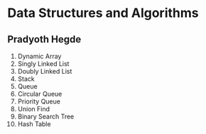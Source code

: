# Data Structures and Algorithms
## Pradyoth Hegde

1. Dynamic Array
2. Singly Linked List
3. Doubly Linked List
4. Stack
5. Queue
6. Circular Queue
7. Priority Queue
8. Union Find
9. Binary Search Tree
10. Hash Table